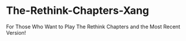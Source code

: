 # The-Rethink-Chapters-Xang
For Those Who Want to Play The Rethink Chapters and the Most Recent Version!
